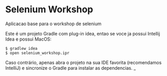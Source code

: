 # Selenium Workshop
Aplicacao base para o workshop de selenium

Este é um projeto Gradle com plug-in idea, entao se voce ja possui Intellij Idea e possui MacOS:

    $ gradlew idea
    $ open selenium_workshop.ipr

Caso contrário, apenas abra o projeto na sua IDE favorita (recomendamos IntelliJ) e sincronize o Gradle para instalar as dependencias.
_

